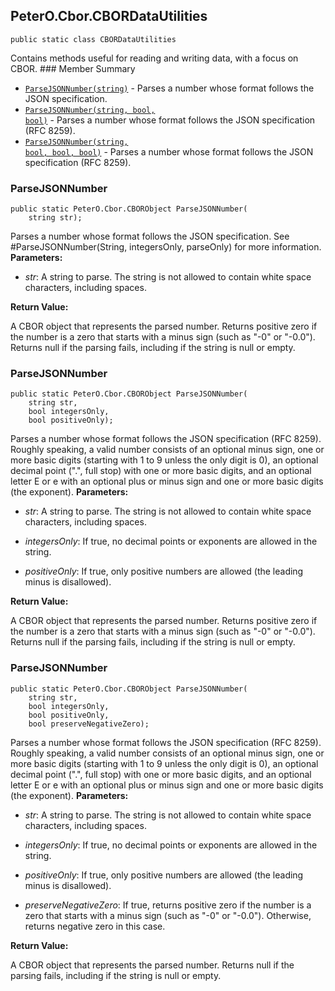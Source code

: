 ## PeterO.Cbor.CBORDataUtilities

    public static class CBORDataUtilities

 Contains methods useful for reading and writing data, with a focus on CBOR.  ### Member Summary
* <code>[ParseJSONNumber(string)](#ParseJSONNumber_string)</code> - Parses a number whose format follows the JSON specification.
* <code>[ParseJSONNumber(string, bool, bool)](#ParseJSONNumber_string_bool_bool)</code> - Parses a number whose format follows the JSON specification (RFC 8259).
* <code>[ParseJSONNumber(string, bool, bool, bool)](#ParseJSONNumber_string_bool_bool_bool)</code> - Parses a number whose format follows the JSON specification (RFC 8259).

<a id="ParseJSONNumber_string"></a>
### ParseJSONNumber

    public static PeterO.Cbor.CBORObject ParseJSONNumber(
        string str);

 Parses a number whose format follows the JSON specification. See #ParseJSONNumber(String, integersOnly, parseOnly) for more information.  <b>Parameters:</b>

 * <i>str</i>: A string to parse. The string is not allowed to contain white space characters, including spaces.

<b>Return Value:</b>

A CBOR object that represents the parsed number. Returns positive zero if the number is a zero that starts with a minus sign (such as "-0" or "-0.0"). Returns null if the parsing fails, including if the string is null or empty.

<a id="ParseJSONNumber_string_bool_bool"></a>
### ParseJSONNumber

    public static PeterO.Cbor.CBORObject ParseJSONNumber(
        string str,
        bool integersOnly,
        bool positiveOnly);

 Parses a number whose format follows the JSON specification (RFC 8259). Roughly speaking, a valid number consists of an optional minus sign, one or more basic digits (starting with 1 to 9 unless the only digit is 0), an optional decimal point (".", full stop) with one or more basic digits, and an optional letter E or e with an optional plus or minus sign and one or more basic digits (the exponent).  <b>Parameters:</b>

 * <i>str</i>: A string to parse. The string is not allowed to contain white space characters, including spaces.

 * <i>integersOnly</i>: If true, no decimal points or exponents are allowed in the string.

 * <i>positiveOnly</i>: If true, only positive numbers are allowed (the leading minus is disallowed).

<b>Return Value:</b>

A CBOR object that represents the parsed number. Returns positive zero if the number is a zero that starts with a minus sign (such as "-0" or "-0.0"). Returns null if the parsing fails, including if the string is null or empty.

<a id="ParseJSONNumber_string_bool_bool_bool"></a>
### ParseJSONNumber

    public static PeterO.Cbor.CBORObject ParseJSONNumber(
        string str,
        bool integersOnly,
        bool positiveOnly,
        bool preserveNegativeZero);

 Parses a number whose format follows the JSON specification (RFC 8259). Roughly speaking, a valid number consists of an optional minus sign, one or more basic digits (starting with 1 to 9 unless the only digit is 0), an optional decimal point (".", full stop) with one or more basic digits, and an optional letter E or e with an optional plus or minus sign and one or more basic digits (the exponent).  <b>Parameters:</b>

 * <i>str</i>: A string to parse. The string is not allowed to contain white space characters, including spaces.

 * <i>integersOnly</i>: If true, no decimal points or exponents are allowed in the string.

 * <i>positiveOnly</i>: If true, only positive numbers are allowed (the leading minus is disallowed).

 * <i>preserveNegativeZero</i>: If true, returns positive zero if the number is a zero that starts with a minus sign (such as "-0" or "-0.0"). Otherwise, returns negative zero in this case.

<b>Return Value:</b>

A CBOR object that represents the parsed number. Returns null if the parsing fails, including if the string is null or empty.
